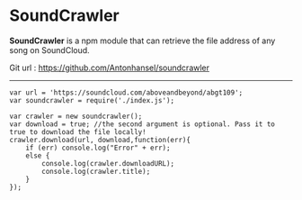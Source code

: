 SoundCrawler
===================

**SoundCrawler** is a npm module that can retrieve the file address of any song on SoundCloud.

Git url : https://github.com/Antonhansel/soundcrawler

----------

	var url = 'https://soundcloud.com/aboveandbeyond/abgt109';
	var soundcrawler = require('./index.js');

	var crawler = new soundcrawler();
	var download = true; //the second argument is optional. Pass it to true to download the file locally!
	crawler.download(url, download,function(err){
	    if (err) console.log("Error" + err);
	    else {
	    	console.log(crawler.downloadURL);
	    	console.log(crawler.title);
	    }
	});